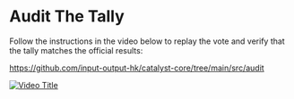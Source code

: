 # **Audit The Tally**

Follow the instructions in the video below to replay the vote and verify that the tally matches the official results:

https://github.com/input-output-hk/catalyst-core/tree/main/src/audit

[![Video Title](https://img.youtube.com/vi/SU3-A8SR2VA/0.jpg)](https://www.youtube.com/watch?v=SU3-A8SR2VA)
